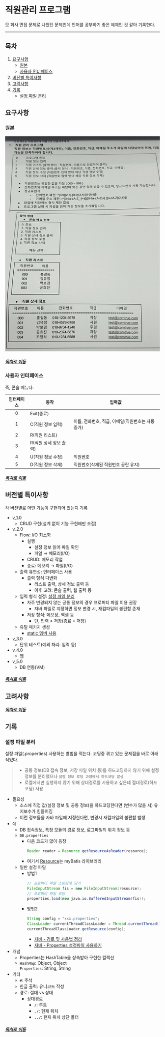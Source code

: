 직원관리 프로그램
=====
모 회사 면접 문제로 나왔던 문제인데 언어를 공부하기 좋은 예제인 것 같아 기록한다.
- - -
## 목차
1. [요구사항](#요구사항)
	* [원본](#원본)
	* [사용자 인터페이스](#사용자-인터페이스)
2. [버전별 특이사항](#버전별-특이사항)
3. [고려사항](#고려사항)
4. [기록](#기록)
	* [설정 파일 분리](#설정-파일-분리)

## 요구사항
### 원본
<img src="./img/comtrue.png" width="600" height="700"></br>

##### [목차로 이동](#목차)

### 사용자 인터페이스
즉, 콘솔 메뉴다.

| 인터페이스 | 동작 | 입력값 |
| :--: | -- | -- |
| 0 | Exit(종료) | |
| 1 | C(직원 정보 입력) | 이름, 전화번호, 직급, 이메일(직원번호는 자동증가) |
| 2 | R(직원 리스트) | |
| 3 | R(직원 상세 정보 출력) | |
| 4 | U(직원 정보 수정) | 직원번호 |
| 5 | D(직원 정보 삭제) | 직원번호(삭제된 직원번호 공란 유지) |

##### [목차로 이동](#목차)

## 버전별 특이사항
각 버전별로 어떤 기능이 구현되어 있는지 기록

* v_1.0
	* CRUD 구현(설계 없이 기능 구현에만 초점)
* v_2.0
	* Flow: I/O 최소화
		* 실행
			* 설정 정보 읽어 파일 확인
			* 파일 → 메모리(I/O)
		* CRUD: 메모리 작업
		* 종료: 메모리 → 파일(I/O)
	* 출력 유연성: 인터페이스 사용
		* 출력 형식 다변화
			* 리스트 출력, 상세 정보 출력 등
			* 이후 고려: 콘솔 출력, 웹 출력 등
	* 입력 형식 설정: [설정 파일 분리](#설정-파일-분리)
		* 자주 변경되지 않는 공통 정보의 경우 프로퍼티 파일 이용 권장
			* 자바 파일로 지정하면 정보 변경 시, 재컴파일의 불편함 존재
		* 저장 형식: 메모장, 엑셀 등
			* 단, 입력 ≠ 저장(종료 = 저장)
	* 유틸 패키지 생성
		* [static 멤버 사용](https://github.com/nara1030/ThisIsJava/blob/master/docs/etc/static_vs_non-static.md)
* v_3.0
	* 단위 테스트(예외 처리: 입력 등)
* v_4.0
	* 웹
* v_5.0
	* DB 연동(VM)

##### [목차로 이동](#목차)

## 고려사항


##### [목차로 이동](#목차)

## 기록
### 설정 파일 분리
설정 파일(.properties) 사용하는 방법을 적는다. 코딩중 겪고 있는 문제점을 바로 아래 적었다.

> * 공통 정보(DB 접속 정보, 저장 파일 위치 등)를 하드코딩하지 않기 위해 설정 정보를 분리했으나 `설정 정보 로딩 과정에서 하드코딩 발생`  
> * 로컬에서만 실행하지 않기 위해 상대경로를 사용하고 싶은데 절대경로(하드코딩) 사용

* 필요성
	* 소스에 직접 값(설정 정보 및 공통 정보)을 하드코딩한다면 (변수가 많을 시) 유지보수가 힘들어짐
	* 이런 정보들을 자바 파일에 지정한다면, 변경시 재컴파일의 불편함 발생
* 예
	* DB 접속정보, 특정 모듈의 경로 정보, 로그파일의 위치 정보 등
	* `DB.properties`
		* 다음 코드가 많이 등장  
			```java
			Reader reader = Resource.getResourceAsReader(resource);
			```
		* 여기서 [Resource](http://www.gisdeveloper.co.kr/?p=5168)는 myBatis 라이브러리
	* 일반 설정 파일
		* 방법1  
			```java
			// 프로퍼티 파일 스트림에 담기
			FileInputStream fis = new FileInputStream(resource);
			// 프로퍼티 파일 로딩
			properties.load(new java.io.BufferedInputStream(fis));
			```
		* 방법2  
			```java
			String config = "xxx.properties";
			ClassLoader currentThreadClassLoader = Thread.currentThread().getContextClassLoader();
			currentThreadClassLoader.getResource(config);
			```
			* [자바 - 경로 및 사용법 정리](https://hamait.tistory.com/360)
			* [자바 - Properties 설정파일 사용하기](https://daily-study.tistory.com/7)
* 개념
	* Properties는 HashTable을 상속받아 구현한 컬렉션
	* `HashMap`: Object, Object  
	  `Properties`: String, String
* 기타
	* `#`: 주석
	* 한글 출력: 유니코드 작성
	* 경로: 절대 vs 상대
		* 상대경로
			* `/`: 루트
			* `./`: 현재 위치
			* `../`: 현재 위치 상단 폴더

##### [목차로 이동](#목차)
